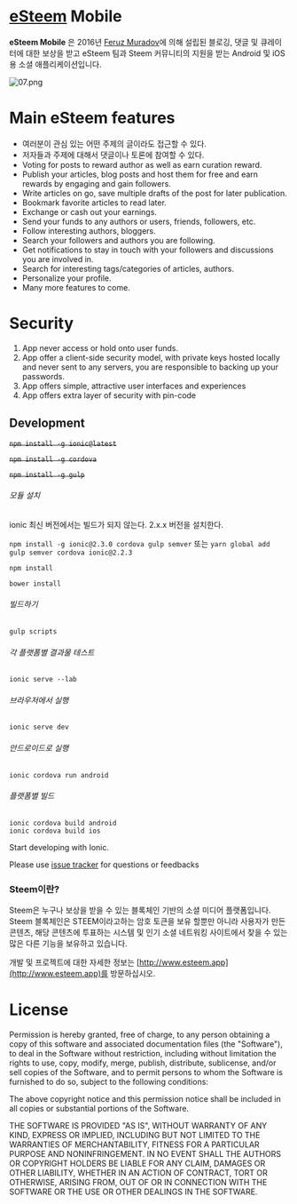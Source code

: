 ﻿# [eSteem](https://esteem.app) Mobile

**eSteem Mobile** 은 2016년  [Feruz Muradov](https://steemit.com/@good-karma)에 의해 설립된 블로깅, 댓글 및 큐레이터에 대한 보상을 받고 eSteem 팀과 Steem 커뮤니티의 지원을 받는 Android 및 iOS용 소셜 애플리케이션입니다.

![07.png](https://steemitimages.com/DQmZiTtGN1rrZgVSc1sqVqo1H3C3gezuyFeEJaCojrKiiUG/07.png)

# Main eSteem features 

- 여러분이 관심 있는 어떤 주제의 글이라도 접근할 수 있다.
- 저자들과 주제에 대해서 댓글이나 토론에 참여할 수 있다.
- Voting for posts to reward author as well as earn curation reward.
- Publish your articles, blog posts and host them for free and earn rewards by engaging and gain followers.
- Write articles on go, save multiple drafts of the post for later publication.
- Bookmark favorite articles to read later.
- Exchange or cash out your earnings.
- Send your funds to any authors or users, friends, followers, etc.
- Follow interesting authors, bloggers.
- Search your followers and authors you are following.
- Get notifications to stay in touch with your followers and discussions you are involved in.
- Search for interesting tags/categories of articles, authors.
- Personalize your profile.
- Many more features to come.


# Security

1. App never access or hold onto user funds.
2. App offer a client-side security model, with private keys hosted locally and never sent to any servers, you are responsible to backing up your passwords.
3. App offers simple, attractive user interfaces and experiences
4. App offers extra layer of security with pin-code

## Development
~~`npm install -g ionic@latest`~~

~~`npm install -g cordova`~~

~~`npm install -g gulp`~~
###### 모듈 설치

ionic 최신 버전에서는 빌드가 되지 않는다. 2.x.x 버전을 설치한다.

`npm install -g ionic@2.3.0 cordova gulp semver`
또는
`yarn global add gulp semver cordova ionic@2.2.3`

`npm install`

`bower install`

###### 빌드하기
`gulp scripts`

###### 각 플랫폼별 결과물 테스트
`ionic serve --lab`

###### 브라우저에서 실행
`ionic serve dev`

###### 안드로이드로 실행
`ionic cordova run android`

###### 플랫폼별 빌드
```
ionic cordova build android
ionic cordova build ios
```

Start developing with Ionic.


Please use [issue tracker](https://github.com/feruzm/esteem/issues) for questions or feedbacks

### Steem이란?

Steem은 누구나 보상을 받을 수 있는 블록체인 기반의 소셜 미디어 플랫폼입니다. Steem 블록체인은 STEEM이라고하는 암호 토큰을 보유 할뿐만 아니라 사용자가 만든 콘텐츠, 해당 콘텐츠에 투표하는 시스템 및 인기 소셜 네트워킹 사이트에서 찾을 수 있는 많은 다른 기능을 보유하고 있습니다.

개발 및 프로젝트에 대한 자세한 정보는 [http://www.esteem.app](http://www.esteem.app)를 방문하십시오.


# License

Permission is hereby granted, free of charge, to any person obtaining a copy of this software and associated documentation files (the "Software"), to deal in the Software without restriction, including without limitation the rights to use, copy, modify, merge, publish, distribute, sublicense, and/or sell copies of the Software, and to permit persons to whom the Software is furnished to do so, subject to the following conditions:

The above copyright notice and this permission notice shall be included in all copies or substantial portions of the Software.

THE SOFTWARE IS PROVIDED "AS IS", WITHOUT WARRANTY OF ANY KIND, EXPRESS OR IMPLIED, INCLUDING BUT NOT LIMITED TO THE WARRANTIES OF MERCHANTABILITY, FITNESS FOR A PARTICULAR PURPOSE AND NONINFRINGEMENT. IN NO EVENT SHALL THE AUTHORS OR COPYRIGHT HOLDERS BE LIABLE FOR ANY CLAIM, DAMAGES OR OTHER LIABILITY, WHETHER IN AN ACTION OF CONTRACT, TORT OR OTHERWISE, ARISING FROM, OUT OF OR IN CONNECTION WITH THE SOFTWARE OR THE USE OR OTHER DEALINGS IN THE SOFTWARE.
